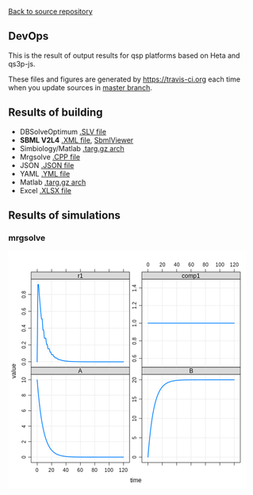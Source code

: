 [Back to source repository](https://github.com/insysbio/heta-case-mini)

## DevOps

This is the result of output results for qsp platforms based on Heta and qs3p-js. 

These files and figures are generated by <https://travis-ci.org> each time when you update sources
in [master branch](https://github.com/insysbio/heta-case-mini).

## Results of building
- DBSolveOptimum [.SLV file](./dbsolve/model.slv)
- **SBML V2L4** [.XML file](./sbml.xml), [ SbmlViewer](http://sv.insysbio.com/online/?https://insysbio.github.io/heta-case-mini/sbml.xml)
- Simbiology/Matlab [.targ.gz arch](./simbio.tar.gz)
- Mrgsolve [.CPP file](./mrg.cpp)
- JSON [.JSON file](./json.json)
- YAML [.YML file](./yaml.yml)
- Matlab [.targ.gz arch](./matlab.tar.gz)
- Excel [.XLSX file](./table.xlsx)

## Results of simulations

### mrgsolve
[![fig](./mrg.png)](./mrg.png)
